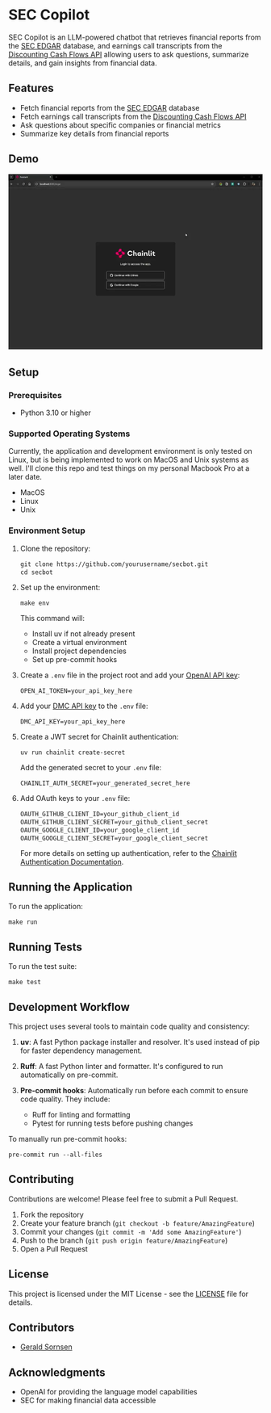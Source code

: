# SEC Copilot

SEC Copilot is an LLM-powered chatbot that retrieves financial reports from the [SEC EDGAR](https://www.sec.gov/search-filings/edgar-search-assistance/accessing-edgar-data) database, and earnings call transcripts from the [Discounting Cash Flows API](https://discountingcashflows.com/documentation/financial-api-guide/) allowing users to ask questions, summarize details, and gain insights from financial data.

## Features

- Fetch financial reports from the [SEC EDGAR](https://www.sec.gov/search-filings/edgar-search-assistance/accessing-edgar-data) database
- Fetch earnings call transcripts from the [Discounting Cash Flows API](https://discountingcashflows.com/documentation/financial-api-guide/)
- Ask questions about specific companies or financial metrics
- Summarize key details from financial reports

## Demo

![SEC Copilot Demo](media/sec_copilot_demo.webp)

## Setup

### Prerequisites

- Python 3.10 or higher


### Supported Operating Systems

Currently, the application and development environment is only tested on Linux, but is being implemented to work on MacOS and Unix systems as well. I'll clone this repo and test things on my personal Macbook Pro at a later date.

- MacOS
- Linux
- Unix

### Environment Setup

1. Clone the repository:
   ```
   git clone https://github.com/yourusername/secbot.git
   cd secbot
   ```

2. Set up the environment:

   ```
   make env
   ```

   This command will:
   - Install uv if not already present
   - Create a virtual environment
   - Install project dependencies
   - Set up pre-commit hooks

3. Create a `.env` file in the project root and add your [OpenAI API key](https://platform.openai.com/api-keys):

   ```
   OPEN_AI_TOKEN=your_api_key_here
   ```

4. Add your [DMC API key](https://discountingcashflows.com/user-profile/) to the `.env` file:

   ```
   DMC_API_KEY=your_api_key_here
   ```

5. Create a JWT secret for Chainlit authentication:

   ```
   uv run chainlit create-secret
   ```

   Add the generated secret to your `.env` file:

   ```
   CHAINLIT_AUTH_SECRET=your_generated_secret_here
   ```

6. Add OAuth keys to your `.env` file:

   ```
   OAUTH_GITHUB_CLIENT_ID=your_github_client_id
   OAUTH_GITHUB_CLIENT_SECRET=your_github_client_secret
   OAUTH_GOOGLE_CLIENT_ID=your_google_client_id
   OAUTH_GOOGLE_CLIENT_SECRET=your_google_client_secret
   ```

   For more details on setting up authentication, refer to the [Chainlit Authentication Documentation](https://docs.chainlit.io/authentication/overview).

## Running the Application

To run the application:

```
make run
```

## Running Tests

To run the test suite:

```
make test
```

## Development Workflow

This project uses several tools to maintain code quality and consistency:

1. **uv**: A fast Python package installer and resolver. It's used instead of pip for faster dependency management.

2. **Ruff**: A fast Python linter and formatter. It's configured to run automatically on pre-commit.

3. **Pre-commit hooks**: Automatically run before each commit to ensure code quality. They include:
   - Ruff for linting and formatting
   - Pytest for running tests before pushing changes

To manually run pre-commit hooks:

```
pre-commit run --all-files
```

## Contributing

Contributions are welcome! Please feel free to submit a Pull Request.

1. Fork the repository
2. Create your feature branch (`git checkout -b feature/AmazingFeature`)
3. Commit your changes (`git commit -m 'Add some AmazingFeature'`)
4. Push to the branch (`git push origin feature/AmazingFeature`)
5. Open a Pull Request

## License

This project is licensed under the MIT License - see the [LICENSE](LICENSE) file for details.

## Contributors

- [Gerald Sornsen](https://github.com/gsornsen)

## Acknowledgments

- OpenAI for providing the language model capabilities
- SEC for making financial data accessible
